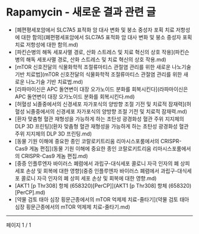 # Rapamycin - 새로운 결과 관련 글

- [폐편평세포암에서 SLC7A5 표적화 암 대사 변화 및 붕소 중성자 포획 치료 저항성에 대한 함의](폐편평세포암에서 SLC7A5 표적화 암 대사 변화 및 붕소 중성자 포획 치료 저항성에 대한 함의.md)
- [파킨슨병의 해독 세포사멸 경로, 산화 스트레스 및 치료 혁신의 상호 작용](파킨슨병의 해독 세포사멸 경로, 산화 스트레스 및 치료 혁신의 상호 작용.md)
- [mTOR 신호전달의 식물화학적 조절류마티스 관절염 관리를 위한 새로운 나노기술 기반 치료법](mTOR 신호전달의 식물화학적 조절류마티스 관절염 관리를 위한 새로운 나노기술 기반 치료법.md)
- [라파마이신은 APC 돌연변이 대장 오가노이드 분화를 회복시킨다](라파마이신은 APC 돌연변이 대장 오가노이드 분화를 회복시킨다.md)
- [허혈성 뇌졸중에서의 신경세포 자가포식의 양방향 조절 기전 및 치료적 잠재력](허혈성 뇌졸중에서의 신경세포 자가포식의 양방향 조절 기전 및 치료적 잠재력.md)
- [환자 맞춤형 혈관 재형성을 가능하게 하는 초탄성 광경화성 혈관 주위 지지체의 DLP 3D 프린팅](환자 맞춤형 혈관 재형성을 가능하게 하는 초탄성 광경화성 혈관 주위 지지체의 DLP 3D 프린팅.md)
- [동물 기원 이해에 중요한 종인 코랄로키트리움 리마시스포룸에서의 CRISPR-Cas9 게놈 편집](동물 기원 이해에 중요한 종인 코랄로키트리움 리마시스포룸에서의 CRISPR-Cas9 게놈 편집.md)
- [중증 인플루엔자 바이러스 폐렴에서 과립구-대식세포 콜로니 자극 인자의 폐 상피 세포 손상 및 회복에 대한 영향](중증 인플루엔자 바이러스 폐렴에서 과립구-대식세포 콜로니 자극 인자의 폐 상피 세포 손상 및 회복에 대한 영향.md)
- [AKT1 [p Thr308] 항체 (658320)[PerCP]](AKT1 [p Thr308] 항체 (658320)[PerCP].md)
- [약물 검토 태아 심장 횡문근종에서의 mTOR 억제제 치료-줄타기](약물 검토 태아 심장 횡문근종에서의 mTOR 억제제 치료-줄타기.md)

---
페이지 1 / 1
